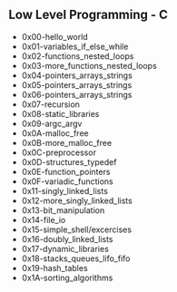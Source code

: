 ## Low Level Programming - C

- 0x00-hello_world
- 0x01-variables_if_else_while
- 0x02-functions_nested_loops
- 0x03-more_functions_nested_loops
- 0x04-pointers_arrays_strings
- 0x05-pointers_arrays_strings
- 0x06-pointers_arrays_strings
- 0x07-recursion
- 0x08-static_libraries
- 0x09-argc_argv
- 0x0A-malloc_free
- 0x0B-more_malloc_free
- 0x0C-preprocessor
- 0x0D-structures_typedef
- 0x0E-function_pointers
- 0x0F-variadic_functions
- 0x11-singly_linked_lists
- 0x12-more_singly_linked_lists
- 0x13-bit_manipulation
- 0x14-file_io
- 0x15-simple_shell/excercises
- 0x16-doubly_linked_lists
- 0x17-dynamic_libraries
- 0x18-stacks_queues_lifo_fifo
- 0x19-hash_tables
- 0x1A-sorting_algorithms
